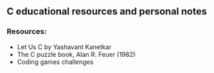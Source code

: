 
## C educational resources and personal notes

### Resources:
- Let Us C by Yashavant Kanetkar
- The C puzzle book, Alan R. Feuer (1982)
- Coding games challenges
